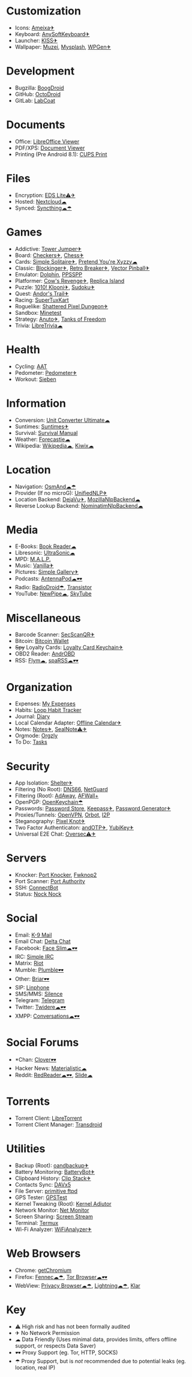 # Customization
* Icons: [Ameixa✈](https://f-droid.org/packages/org.xphnx.ameixa)
* Keyboard: [AnySoftKeyboard✈](https://f-droid.org/packages/com.menny.android.anysoftkeyboard)
* Launcher: [KISS✈](https://f-droid.org/packages/fr.neamar.kiss)
* Wallpaper: [Muzei](https://f-droid.org/packages/net.nurik.roman.muzei), [Mysplash](https://f-droid.org/packages/com.wangdaye.mysplash), [WPGen✈](https://f-droid.org/packages/net.glsk.wpgen)

# Development
* Bugzilla: [BoogDroid](https://f-droid.org/packages/me.johnmh.boogdroid)
* GitHub: [OctoDroid](https://f-droid.org/packages/com.gh4a)
* GitLab: [LabCoat](https://f-droid.org/packages/com.commit451.gitlab)

# Documents
* Office: [LibreOffice Viewer](https://f-droid.org/packages/org.documentfoundation.libreoffice)
* PDF/XPS: [Document Viewer](https://f-droid.org/packages/org.sufficientlysecure.viewer) 
* Printing (Pre Android 8.1): [CUPS Print](https://f-droid.org/packages/io.github.benoitduffez.cupsprint)

# Files
* Encryption: [EDS Lite⚠✈](https://f-droid.org/packages/com.sovworks.edslite)
* Hosted: [Nextcloud☁](https://f-droid.org/packages/com.nextcloud.android.beta)
* Synced: [Syncthing☁☂](https://f-droid.org/packages/com.nutomic.syncthingandroid)

# Games
* Addictive: [Tower Jumper✈](https://f-droid.org/packages/org.pipoypipagames.towerjumper)
* Board: [Checkers✈](https://f-droid.org/packages/org.secuso.privacyfriendlydame), [Chess✈](https://f-droid.org/packages/com.alaskalinuxuser.justchess)
* Cards: [Simple Solitaire✈](https://f-droid.org/packages/de.tobiasbielefeld.solitaire), [Pretend You're Xyzzy☁](https://f-droid.org/packages/com.gianlu.pretendyourexyzzy)
* Classic: [Blockinger✈](https://f-droid.org/packages/org.blockinger.game), [Retro Breaker✈](https://f-droid.org/packages/br.usp.ime.retrobreaker), [Vector Pinball✈](https://f-droid.org/packages/com.dozingcatsoftware.bouncy)
* Emulator: [Dolphin](https://f-droid.org/packages/org.dolphinemu.dolphinemu), [PPSSPP](https://f-droid.org/packages/org.ppsspp.ppsspp)
* Platformer: [Cow's Revenge✈](https://f-droid.org/packages/org.pipoypipagames.cowsrevenge), [Replica Island](https://f-droid.org/packages/com.replica.replicaisland)
* Puzzle: [1010! Klooni✈](https://f-droid.org/packages/io.github.lonamiwebs.klooni), [Sudoku✈](https://f-droid.org/packages/org.secuso.privacyfriendlysudoku)
* Quest: [Andor's Trail✈](https://f-droid.org/packages/com.gpl.rpg.AndorsTrail)
* Racing: [SuperTuxKart](https://f-droid.org/packages/org.supertuxkart.stk)
* Roguelike: [Shattered Pixel Dungeon✈](https://f-droid.org/packages/com.shatteredpixel.shatteredpixeldungeon)
* Sandbox: [Minetest](https://f-droid.org/packages/net.minetest.minetest)
* Strategy: [Anuto✈](https://f-droid.org/repository/browse?fdid=ch.logixisland.anuto), [Tanks of Freedom](https://f-droid.org/packages/in.p1x.tanks_of_freedom)
* Trivia: [LibreTrivia☁](https://f-droid.org/packages/io.github.trytonvanmeer.libretrivia)

# Health
* Cycling: [AAT](https://f-droid.org/repository/browse?fdid=ch.bailu.aat)
* Pedometer: [Pedometer✈](https://f-droid.org/repository/browse?fdid=org.secuso.privacyfriendlyactivitytracker)
* Workout: [Sieben](https://f-droid.org/repository/browse?fdid=de.baumann.sieben)

# Information
* Conversion: [Unit Converter Ultimate☁](https://f-droid.org/packages/com.physphil.android.unitconverterultimate)
* Suntimes: [Suntimes✈](https://f-droid.org/packages/com.forrestguice.suntimeswidget)
* Survival: [Survival Manual](https://f-droid.org/packages/org.ligi.survivalmanual)
* Weather: [Forecastie☁](https://f-droid.org/packages/cz.martykan.forecastie)
* Wikipedia: [Wikipedia☁](https://f-droid.org/packages/org.wikipedia), [Kiwix☁](https://f-droid.org/packages/org.kiwix.kiwixmobile)

# Location
* Navigation: [OsmAnd☁☂](https://f-droid.org/packages/net.osmand.plus)
* Provider (If no microG): [UnifiedNLP✈](https://f-droid.org/packages/org.microg.nlp)
* Location Backend: [DejaVu✈](https://f-droid.org/packages/org.fitchfamily.android.dejavu), [MozillaNlpBackend☁](https://f-droid.org/packages/org.microg.nlp.backend.ichnaea)
* Reverse Lookup Backend: [NominatimNlpBackend☁](https://f-droid.org/packages/org.microg.nlp.backend.nominatim)

# Media
* E-Books: [Book Reader☁](https://f-droid.org/packages/com.github.axet.bookreader)
* Libresonic: [UltraSonic☁](https://f-droid.org/packages/org.moire.ultrasonic)
* MPD: [M.A.L.P.](https://f-droid.org/packages/org.gateshipone.malp)
* Music: [Vanilla✈](https://f-droid.org/packages/ch.blinkenlights.android.vanilla)
* Pictures: [Simple Gallery✈](https://f-droid.org/packages/com.simplemobiletools.gallery.pro)
* Podcasts: [AntennaPod☁🕶](https://f-droid.org/packages/de.danoeh.antennapod)
* Radio: [RadioDroid☂](https://f-droid.org/packages/net.programmierecke.radiodroid2), [Transistor](https://f-droid.org/packages/org.y20k.transistor)
* YouTube: [NewPipe☁](https://f-droid.org/packages/org.schabi.newpipe), [SkyTube](https://f-droid.org/packages/free.rm.skytube.oss)

# Miscellaneous
* Barcode Scanner: [SecScanQR✈](https://f-droid.org/packages/de.t_dankworth.secscanqr)
* Bitcoin: [Bitcoin Wallet](https://f-droid.org/packages/de.schildbach.wallet)
* ~~Spy~~ Loyalty Cards: [Loyalty Card Keychain✈](https://f-droid.org/packages/protect.card_locker)
* OBD2 Reader: [AndrOBD](https://f-droid.org/packages/com.fr3ts0n.ecu.gui.androbd)
* RSS: [Flym☁](https://f-droid.org/packages/net.frju.flym), [spaRSS☁🕶](https://f-droid.org/packages/net.etuldan.sparss.floss)

# Organization
* Expenses: [My Expenses](https://f-droid.org/packages/org.totschnig.myexpenses)
* Habits: [Loop Habit Tracker](https://f-droid.org/packages/org.isoron.uhabits)
* Journal: [Diary](https://f-droid.org/packages/org.billthefarmer.diary)
* Local Calendar Adapter: [Offline Calendar✈](https://f-droid.org/packages/org.sufficientlysecure.localcalendar)
* Notes: [Notes✈](https://f-droid.org/packages/org.secuso.privacyfriendlynotes), [SealNote⚠✈](https://f-droid.org/packages/com.twistedplane.sealnote)
* Orgmode: [Orgzly](https://f-droid.org/packages/com.orgzly)
* To Do: [Tasks](https://f-droid.org/packages/org.tasks)

# Security
* App Isolation: [Shelter✈](https://f-droid.org/packages/net.typeblog.shelter)
* Filtering (No Root): [DNS66](https://f-droid.org/packages/org.jak_linux.dns66), [NetGuard](https://f-droid.org/packages/eu.faircode.netguard)
* Filtering (Root): [AdAway](https://f-droid.org/packages/org.adaway), [AFWall+](https://f-droid.org/packages/dev.ukanth.ufirewall)
* OpenPGP: [OpenKeychain☂](https://f-droid.org/packages/org.sufficientlysecure.keychain)
* Passwords: [Password Store](https://f-droid.org/packages/com.zeapo.pwdstore), [Keepass✈](https://f-droid.org/packages/com.android.keepass), [Password Generator✈](https://f-droid.org/packages/org.secuso.privacyfriendlypasswordgenerator)
* Proxies/Tunnels: [OpenVPN](https://f-droid.org/packages/de.blinkt.openvpn), [Orbot](https://f-droid.org/packages/org.torproject.android), [I2P](https://f-droid.org/packages/net.i2p.android.router)
* Steganography: [Pixel Knot✈](https://f-droid.org/packages/info.guardianproject.pixelknot)
* Two Factor Authenticaton: [andOTP✈](https://f-droid.org/packages/org.shadowice.flocke.andotp), [YubiKey✈](https://f-droid.org/packages/com.yubico.yubioath)
* Universal E2E Chat: [Oversec⚠✈](https://f-droid.org/packages/io.oversec.one)

# Servers
* Knocker: [Port Knocker](https://f-droid.org/packages/com.xargsgrep.portknocker), [Fwknop2](https://f-droid.org/packages/org.cipherdyne.fwknop2)
* Port Scanner: [Port Authority](https://f-droid.org/packages/com.aaronjwood.portauthority)
* SSH: [ConnectBot](https://f-droid.org/packages/org.connectbot)
* Status: [Nock Nock](https://f-droid.org/packages/com.afollestad.nocknock)

# Social
* Email: [K-9 Mail](https://f-droid.org/packages/com.fsck.k9)
* Email Chat: [Delta Chat](https://f-droid.org/packages/com.b44t.messenger)
* Facebook: [Face Slim☁🕶](https://f-droid.org/packages/org.indywidualni.fblite)
* IRC: [Simple IRC](https://f-droid.org/packages/tk.jordynsmediagroup.simpleirc.fdroid)
* Matrix: [Riot](https://f-droid.org/packages/im.vector.alpha)
* Mumble: [Plumble🕶](https://f-droid.org/packages/com.morlunk.mumbleclient)
* Other: [Briar🕶](https://f-droid.org/packages/org.briarproject.briar.android)
* SIP: [Linphone](https://f-droid.org/packages/org.linphone)
* SMS/MMS: [Silence](https://f-droid.org/packages/org.smssecure.smssecure)
* Telegram: [Telegram](https://f-droid.org/packages/org.telegram.messenger)
* Twitter: [Twidere☁🕶](https://f-droid.org/packages/org.mariotaku.twidere)
* XMPP: [Conversations☁🕶](https://f-droid.org/packages/eu.siacs.conversations)

# Social Forums
* *Chan: [Clover🕶](https://f-droid.org/packages/org.floens.chan)
* Hacker News: [Materialistic☁](https://f-droid.org/packages/io.github.hidroh.materialistic)
* Reddit: [RedReader☁🕶](https://f-droid.org/packages/org.quantumbadger.redreader), [Slide☁](https://f-droid.org/packages/me.ccrama.redditslide)

# Torrents
* Torrent Client: [LibreTorrent](https://f-droid.org/packages/org.proninyaroslav.libretorrent)
* Torrent Client Manager: [Transdroid](https://f-droid.org/packages/org.transdroid.full)

# Utilities
* Backup (Root): [oandbackup✈](https://f-droid.org/packages/dk.jens.backup)
* Battery Monitoring: [BatteryBot✈](https://f-droid.org/packages/com.darshancomputing.BatteryIndicatorPro)
* Clipboard History: [Clip Stack✈](https://f-droid.org/packages/com.catchingnow.tinyclipboardmanager)
* Contacts Sync: [DAVx5](https://f-droid.org/packages/at.bitfire.davdroid)
* File Server: [primitive ftpd](https://f-droid.org/packages/org.primftpd)
* GPS Tester: [GPSTest](https://f-droid.org/packages/om.android.gpstest.osmdroid)
* Kernel Tweaking (Root): [Kernel Adiutor](https://f-droid.org/packages/com.grarak.kerneladiutor)
* Network Monitor: [Net Monitor](https://f-droid.org/packages/org.secuso.privacyfriendlynetmonitor)
* Screen Sharing: [Screen Stream](https://f-droid.org/packages/info.dvkr.screenstream)
* Terminal: [Termux](https://f-droid.org/packages/com.termux)
* Wi-Fi Analyzer: [WiFiAnalyzer✈](https://f-droid.org/com.vrem.wifianalyzer)

# Web Browsers
* Chrome: [getChromium](https://f-droid.org/packages/com.anddevw.getchromium)
* Firefox: [Fennec☁☂](https://f-droid.org/packages/org.mozilla.fennec_fdroid), [Tor Browser☁🕶](https://f-droid.org/packages/org.torproject.torbrowser_alpha)
* WebView: [Privacy Browser☁☂](https://f-droid.org/packages/com.stoutner.privacybrowser.standard), [Lightning☁☂](https://f-droid.org/packages/acr.browser.lightning), [Klar](https://f-droid.org/packages/org.mozilla.klar)

# Key
* ⚠ High risk and has not been formally audited
* ✈ No Network Permission
* ☁ Data Friendly (Uses minimal data, provides limits, offers offline support, or respects Data Saver)
* 🕶 Proxy Support (eg. Tor, HTTP, SOCKS)
* ☂ Proxy Support, but is *not* recommended due to potential leaks (eg. location, real IP)

